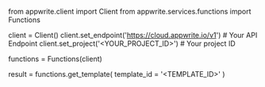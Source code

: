 from appwrite.client import Client
from appwrite.services.functions import Functions

client = Client()
client.set_endpoint('https://cloud.appwrite.io/v1') # Your API Endpoint
client.set_project('<YOUR_PROJECT_ID>') # Your project ID

functions = Functions(client)

result = functions.get_template(
    template_id = '<TEMPLATE_ID>'
)
